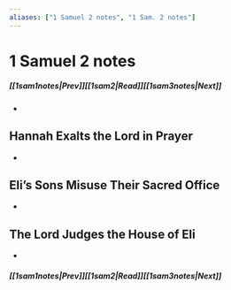 ```yaml
---
aliases: ["1 Samuel 2 notes", "1 Sam. 2 notes"]
---
```

# 1 Samuel 2 notes
##### <span class=arrow-left></span>[[1sam1notes|Prev]]<span class=navigation-separator></span>[[1sam2|Read]]<span class=navigation-separator></span>[[1sam3notes|Next]]<span class=arrow-right></span>
- 
## Hannah Exalts the Lord in Prayer
- 
## Eli’s Sons Misuse Their Sacred Office
- 
## The Lord Judges the House of Eli
- 
##### <span class=arrow-left></span>[[1sam1notes|Prev]]<span class=navigation-separator></span>[[1sam2|Read]]<span class=navigation-separator></span>[[1sam3notes|Next]]<span class=arrow-right></span>